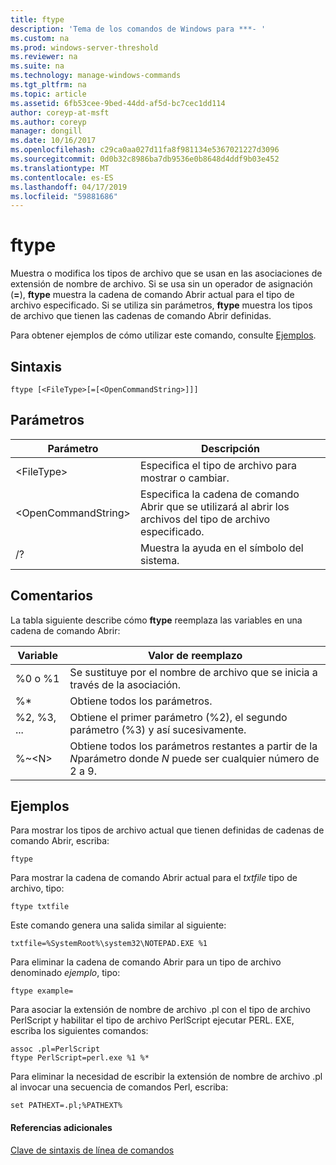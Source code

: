 ```yaml
---
title: ftype
description: 'Tema de los comandos de Windows para ***- '
ms.custom: na
ms.prod: windows-server-threshold
ms.reviewer: na
ms.suite: na
ms.technology: manage-windows-commands
ms.tgt_pltfrm: na
ms.topic: article
ms.assetid: 6fb53cee-9bed-44dd-af5d-bc7cec1dd114
author: coreyp-at-msft
ms.author: coreyp
manager: dongill
ms.date: 10/16/2017
ms.openlocfilehash: c29ca0aa027d11fa8f981134e5367021227d3096
ms.sourcegitcommit: 0d0b32c8986ba7db9536e0b8648d4ddf9b03e452
ms.translationtype: MT
ms.contentlocale: es-ES
ms.lasthandoff: 04/17/2019
ms.locfileid: "59881686"
---
```

# <a name="ftype"></a>ftype



Muestra o modifica los tipos de archivo que se usan en las asociaciones de extensión de nombre de archivo. Si se usa sin un operador de asignación (**=**), **ftype** muestra la cadena de comando Abrir actual para el tipo de archivo especificado. Si se utiliza sin parámetros, **ftype** muestra los tipos de archivo que tienen las cadenas de comando Abrir definidas.

Para obtener ejemplos de cómo utilizar este comando, consulte [Ejemplos](#BKMK_examples).

## <a name="syntax"></a>Sintaxis

```
ftype [<FileType>[=[<OpenCommandString>]]]
```

## <a name="parameters"></a>Parámetros

|Parámetro|Descripción|
|---------|-----------|
|\<FileType>|Especifica el tipo de archivo para mostrar o cambiar.|
|\<OpenCommandString>|Especifica la cadena de comando Abrir que se utilizará al abrir los archivos del tipo de archivo especificado.|
|/?|Muestra la ayuda en el símbolo del sistema.|

## <a name="remarks"></a>Comentarios

La tabla siguiente describe cómo **ftype** reemplaza las variables en una cadena de comando Abrir:

|Variable|Valor de reemplazo|
|--------|-----------------|
|%0 o %1|Se sustituye por el nombre de archivo que se inicia a través de la asociación.|
|%*|Obtiene todos los parámetros.|
|%2, %3, ...|Obtiene el primer parámetro (%2), el segundo parámetro (%3) y así sucesivamente.|
|%~\<N>|Obtiene todos los parámetros restantes a partir de la *N*parámetro donde *N* puede ser cualquier número de 2 a 9.|

## <a name="BKMK_examples"></a>Ejemplos

Para mostrar los tipos de archivo actual que tienen definidas de cadenas de comando Abrir, escriba:
```
ftype
```
Para mostrar la cadena de comando Abrir actual para el *txtfile* tipo de archivo, tipo:
```
ftype txtfile
```
Este comando genera una salida similar al siguiente:
```
txtfile=%SystemRoot%\system32\NOTEPAD.EXE %1
```
Para eliminar la cadena de comando Abrir para un tipo de archivo denominado *ejemplo*, tipo:
```
ftype example=
```
Para asociar la extensión de nombre de archivo .pl con el tipo de archivo PerlScript y habilitar el tipo de archivo PerlScript ejecutar PERL. EXE, escriba los siguientes comandos:
```
assoc .pl=PerlScript 
ftype PerlScript=perl.exe %1 %*
```
Para eliminar la necesidad de escribir la extensión de nombre de archivo .pl al invocar una secuencia de comandos Perl, escriba:
```
set PATHEXT=.pl;%PATHEXT%
```

#### <a name="additional-references"></a>Referencias adicionales

[Clave de sintaxis de línea de comandos](command-line-syntax-key.md)